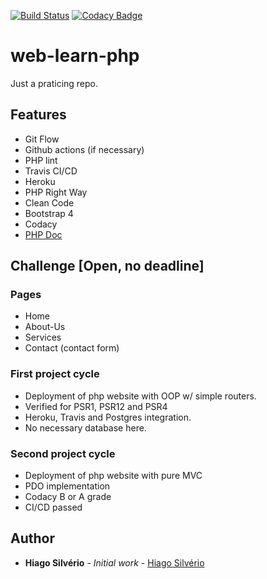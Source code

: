 [![Build Status](https://travis-ci.com/hiagosilverio/web-learn-php.svg?branch=master)](https://travis-ci.com/hiagosilverio/web-learn-php)
[![Codacy Badge](https://app.codacy.com/project/badge/Grade/174c2bd105084c9cbb802b7f61fbec59)](https://www.codacy.com/manual/hiago.silverioest/web-learn-php?utm_source=github.com&amp;utm_medium=referral&amp;utm_content=hiagosilverio/web-learn-php&amp;utm_campaign=Badge_Grade)
# web-learn-php

Just a praticing repo.

## Features
- Git Flow
- Github actions (if necessary)
- PHP lint
- Travis CI/CD
- Heroku
- PHP Right Way
- Clean Code
- Bootstrap 4
- Codacy 
- [PHP Doc](https://github.com/phpDocumentor/fig-standards/blob/master/proposed/phpdoc.md)

## Challenge [Open, no deadline]
### Pages
-   Home
-   About-Us
-   Services
-   Contact (contact form)
### First project cycle
-   Deployment of php website with OOP w/ simple routers.
-   Verified for PSR1, PSR12 and PSR4
-   Heroku, Travis and Postgres integration.
-   No necessary database here.
### Second project cycle 
-   Deployment of php website with pure MVC
-   PDO implementation
-   Codacy B or A grade
-   CI/CD passed


## Author

*   **Hiago Silvério** - *Initial work* - [Hiago Silvério](https://github.com/hiagosilverio)

